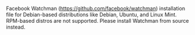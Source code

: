 Facebook Watchman (https://github.com/facebook/watchman) installation file for Debian-based distributions like Debian, Ubuntu, and Linux Mint. RPM-based distros are not supported. Please install Watchman from source instead.
